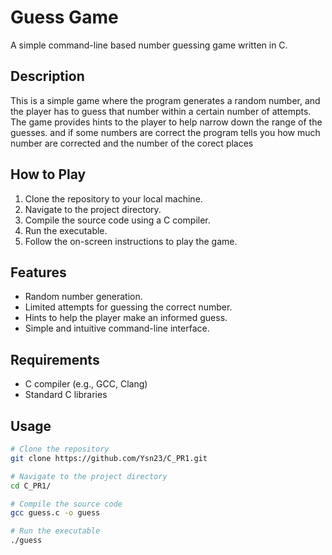 # Guess Game

A simple command-line based number guessing game written in C.

## Description

This is a simple game where the program generates a random number, and the player has to guess that number within a certain number of attempts. The game provides hints to the player to help narrow down the range of the guesses.
and if some numbers are correct the program tells you how much number are corrected and the number of the corect places
## How to Play

1. Clone the repository to your local machine.
2. Navigate to the project directory.
3. Compile the source code using a C compiler.
4. Run the executable.
5. Follow the on-screen instructions to play the game.

## Features

- Random number generation.
- Limited attempts for guessing the correct number.
- Hints to help the player make an informed guess.
- Simple and intuitive command-line interface.

## Requirements

- C compiler (e.g., GCC, Clang)
- Standard C libraries

## Usage

```bash
# Clone the repository
git clone https://github.com/Ysn23/C_PR1.git

# Navigate to the project directory
cd C_PR1/

# Compile the source code
gcc guess.c -o guess

# Run the executable
./guess
